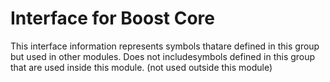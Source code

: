 
# Interface for Boost Core
This interface information represents symbols thatare defined in this group but used in other modules.  Does not includesymbols defined in this group that are used inside this module.
(not used outside this module)
